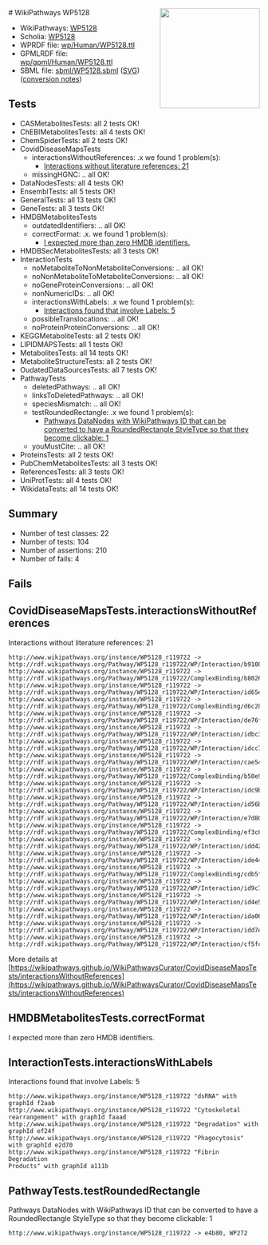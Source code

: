 <img style="float: right; width: 200px" src="../logo.png" />
# WikiPathways WP5128

* WikiPathways: [WP5128](https://identifiers.org/wikipathways:WP5128)
* Scholia: [WP5128](https://scholia.toolforge.org/wikipathways/WP5128)
* WPRDF file: [wp/Human/WP5128.ttl](../wp/Human/WP5128.ttl)
* GPMLRDF file: [wp/gpml/Human/WP5128.ttl](../wp/gpml/Human/WP5128.ttl)
* SBML file: [sbml/WP5128.sbml](../sbml/WP5128.sbml) ([SVG](../sbml/WP5128.svg)) ([conversion notes](../sbml/WP5128.txt))

## Tests
* CASMetabolitesTests: all 2 tests OK!
* ChEBIMetabolitesTests: all 4 tests OK!
* ChemSpiderTests: all 2 tests OK!
* CovidDiseaseMapsTests
    * interactionsWithoutReferences: .x we found 1 problem(s):
        * [Interactions without literature references: 21](#9701cd01)
    * missingHGNC: .. all OK!
* DataNodesTests: all 4 tests OK!
* EnsemblTests: all 5 tests OK!
* GeneralTests: all 13 tests OK!
* GeneTests: all 3 tests OK!
* HMDBMetabolitesTests
    * outdatedIdentifiers: .. all OK!
    * correctFormat: .x. we found 1 problem(s):
        * [I expected more than zero HMDB identifiers.](#ad154c1e)
* HMDBSecMetabolitesTests: all 3 tests OK!
* InteractionTests
    * noMetaboliteToNonMetaboliteConversions: .. all OK!
    * noNonMetaboliteToMetaboliteConversions: .. all OK!
    * noGeneProteinConversions: .. all OK!
    * nonNumericIDs: .. all OK!
    * interactionsWithLabels: .x we found 1 problem(s):
        * [Interactions found that involve Labels: 5](#630d267c)
    * possibleTranslocations: .. all OK!
    * noProteinProteinConversions: .. all OK!
* KEGGMetaboliteTests: all 2 tests OK!
* LIPIDMAPSTests: all 1 tests OK!
* MetabolitesTests: all 14 tests OK!
* MetaboliteStructureTests: all 2 tests OK!
* OudatedDataSourcesTests: all 7 tests OK!
* PathwayTests
    * deletedPathways: .. all OK!
    * linksToDeletedPathways: .. all OK!
    * speciesMismatch: .. all OK!
    * testRoundedRectangle: .x we found 1 problem(s):
        * [Pathways DataNodes with WikiPathways ID that can be converted to have a RoundedRectangle StyleType so that they become clickable: 1](#9fbad3cb)
    * youMustCite: .. all OK!
* ProteinsTests: all 2 tests OK!
* PubChemMetabolitesTests: all 3 tests OK!
* ReferencesTests: all 3 tests OK!
* UniProtTests: all 4 tests OK!
* WikidataTests: all 14 tests OK!


## Summary

* Number of test classes: 22
* Number of tests: 104
* Number of assertions: 210
* Number of fails: 4

## Fails

<a name="9701cd01" />

## CovidDiseaseMapsTests.interactionsWithoutReferences

Interactions without literature references: 21
```
http://www.wikipathways.org/instance/WP5128_r119722 -> http://rdf.wikipathways.org/Pathway/WP5128_r119722/WP/Interaction/b9108
http://www.wikipathways.org/instance/WP5128_r119722 -> http://rdf.wikipathways.org/Pathway/WP5128_r119722/ComplexBinding/b8026
http://www.wikipathways.org/instance/WP5128_r119722 -> http://rdf.wikipathways.org/Pathway/WP5128_r119722/WP/Interaction/id65ea9c11
http://www.wikipathways.org/instance/WP5128_r119722 -> http://rdf.wikipathways.org/Pathway/WP5128_r119722/ComplexBinding/d6c28
http://www.wikipathways.org/instance/WP5128_r119722 -> http://rdf.wikipathways.org/Pathway/WP5128_r119722/WP/Interaction/de76f
http://www.wikipathways.org/instance/WP5128_r119722 -> http://rdf.wikipathways.org/Pathway/WP5128_r119722/WP/Interaction/idbc3254b6
http://www.wikipathways.org/instance/WP5128_r119722 -> http://rdf.wikipathways.org/Pathway/WP5128_r119722/WP/Interaction/idcc704e5e
http://www.wikipathways.org/instance/WP5128_r119722 -> http://rdf.wikipathways.org/Pathway/WP5128_r119722/WP/Interaction/cae54
http://www.wikipathways.org/instance/WP5128_r119722 -> http://rdf.wikipathways.org/Pathway/WP5128_r119722/ComplexBinding/b50e9
http://www.wikipathways.org/instance/WP5128_r119722 -> http://rdf.wikipathways.org/Pathway/WP5128_r119722/WP/Interaction/idc9b06304
http://www.wikipathways.org/instance/WP5128_r119722 -> http://rdf.wikipathways.org/Pathway/WP5128_r119722/WP/Interaction/id56ba3a2f
http://www.wikipathways.org/instance/WP5128_r119722 -> http://rdf.wikipathways.org/Pathway/WP5128_r119722/WP/Interaction/e7d80
http://www.wikipathways.org/instance/WP5128_r119722 -> http://rdf.wikipathways.org/Pathway/WP5128_r119722/ComplexBinding/ef3c6
http://www.wikipathways.org/instance/WP5128_r119722 -> http://rdf.wikipathways.org/Pathway/WP5128_r119722/WP/Interaction/idd428825e
http://www.wikipathways.org/instance/WP5128_r119722 -> http://rdf.wikipathways.org/Pathway/WP5128_r119722/WP/Interaction/ide44ede6e
http://www.wikipathways.org/instance/WP5128_r119722 -> http://rdf.wikipathways.org/Pathway/WP5128_r119722/ComplexBinding/cdb5f
http://www.wikipathways.org/instance/WP5128_r119722 -> http://rdf.wikipathways.org/Pathway/WP5128_r119722/WP/Interaction/id9c735c30
http://www.wikipathways.org/instance/WP5128_r119722 -> http://rdf.wikipathways.org/Pathway/WP5128_r119722/WP/Interaction/id4e554bd
http://www.wikipathways.org/instance/WP5128_r119722 -> http://rdf.wikipathways.org/Pathway/WP5128_r119722/WP/Interaction/ida06e28cd
http://www.wikipathways.org/instance/WP5128_r119722 -> http://rdf.wikipathways.org/Pathway/WP5128_r119722/WP/Interaction/idd7ed181d
http://www.wikipathways.org/instance/WP5128_r119722 -> http://rdf.wikipathways.org/Pathway/WP5128_r119722/WP/Interaction/cf5fc
```

More details at [https://wikipathways.github.io/WikiPathwaysCurator/CovidDiseaseMapsTests/interactionsWithoutReferences](https://wikipathways.github.io/WikiPathwaysCurator/CovidDiseaseMapsTests/interactionsWithoutReferences)

<a name="ad154c1e" />

## HMDBMetabolitesTests.correctFormat

I expected more than zero HMDB identifiers.
<a name="630d267c" />

## InteractionTests.interactionsWithLabels

Interactions found that involve Labels: 5
```
http://www.wikipathways.org/instance/WP5128_r119722 "dsRNA" with graphId f2aab
http://www.wikipathways.org/instance/WP5128_r119722 "Cytoskeletal 
rearrangement" with graphId faaad
http://www.wikipathways.org/instance/WP5128_r119722 "Degradation" with graphId ef24f
http://www.wikipathways.org/instance/WP5128_r119722 "Phagocytosis" with graphId e2d70
http://www.wikipathways.org/instance/WP5128_r119722 "Fibrin Degradation
Products" with graphId a111b
```

<a name="9fbad3cb" />

## PathwayTests.testRoundedRectangle

Pathways DataNodes with WikiPathways ID that can be converted to have a RoundedRectangle StyleType so that they become clickable: 1
```
http://www.wikipathways.org/instance/WP5128_r119722 -> e4b80, WP272
 ```

